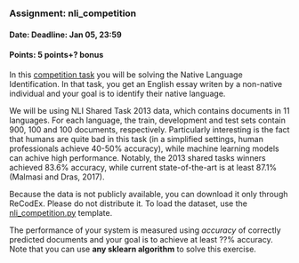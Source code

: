 ### Assignment: nli_competition
#### Date: Deadline: Jan 05, 23:59
#### Points: 5 points+? bonus

In this [competition task](#competitions) you will be solving the Native
Language Identification. In that task, you get an English essay writen by
a non-native individual and your goal is to identify their native language.

We will be using NLI Shared Task 2013 data, which contains documents in 11
languages. For each language, the train, development and test sets contain
900, 100 and 100 documents, respectively. Particularly interesting is the fact
that humans are quite bad in this task (in a simplified settings, human professionals
achieve 40-50% accuracy), while machine learning models can achive
high performance. Notably, the 2013 shared tasks winners achieved 83.6%
accuracy, while current state-of-the-art is at least 87.1% (Malmasi and Dras, 2017).

Because the data is not publicly available, you can download it only through
ReCodEx. Please do not distribute it. To load the dataset, use the
[nli_competition.py](https://github.com/ufal/npfl114/tree/master/labs/10/nli_competition.py)
template.

The performance of your system is measured using _accuracy_ of correctly
predicted documents and your goal is to achieve at least ??% accuracy.
Note that you can use **any sklearn algorithm** to solve this exercise.
